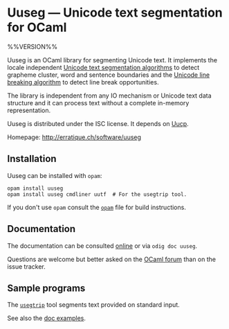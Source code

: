 Uuseg — Unicode text segmentation for OCaml
===============================================================================
%%VERSION%%

Uuseg is an OCaml library for segmenting Unicode text. It implements
the locale independent [Unicode text segmentation algorithms][1] to
detect grapheme cluster, word and sentence boundaries and the [Unicode
line breaking algorithm][2] to detect line break opportunities.

The library is independent from any IO mechanism or Unicode text data
structure and it can process text without a complete in-memory
representation.

Uuseg is distributed under the ISC license. It depends on [Uucp].

[1]: http://www.unicode.org/reports/tr29/
[2]: http://www.unicode.org/reports/tr14/
[Uucp]: http://erratique.ch/software/uucp

Homepage: <http://erratique.ch/software/uuseg>

## Installation

Uuseg can be installed with `opam`:

    opam install uuseg
    opam install uuseg cmdliner uutf  # For the usegtrip tool. 

If you don't use `opam` consult the [`opam`](opam) file for build
instructions.

## Documentation

The documentation can be consulted [online] or via `odig doc uuseg`.

Questions are welcome but better asked on the [OCaml forum] than on 
the issue tracker.

[online]: http://erratique.ch/software/uuseg/doc/
[OCaml forum]: https://discuss.ocaml.org/


## Sample programs

The [`usegtrip`] tool segments text provided on standard input.

See also the [doc examples].

[`usegtrip`]: test/usegtrip.ml
[doc examples]: test/examples.ml
